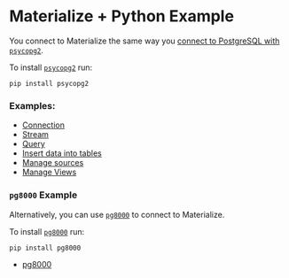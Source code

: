 # Materialize + Python Example

You connect to Materialize the same way you [connect to PostgreSQL with `psycopg2`](https://www.psycopg.org/docs/usage.html).

To install [`psycopg2`](https://pypi.org/project/psycopg2/) run:

```
pip install psycopg2
```

### Examples:

- [Connection](./connection.py)
- [Stream](./subscribe.py)
- [Query](./query.py)
- [Insert data into tables](./insert.py)
- [Manage sources](./source.py)
- [Manage Views](./view.py)

### `pg8000` Example

Alternatively, you can use [`pg8000`](https://pypi.org/project/pg8000/) to connect to Materialize.

To install [`pg8000`](https://pypi.org/project/pg8000/) run:

```
pip install pg8000
```

- [pg8000](./pg8000)